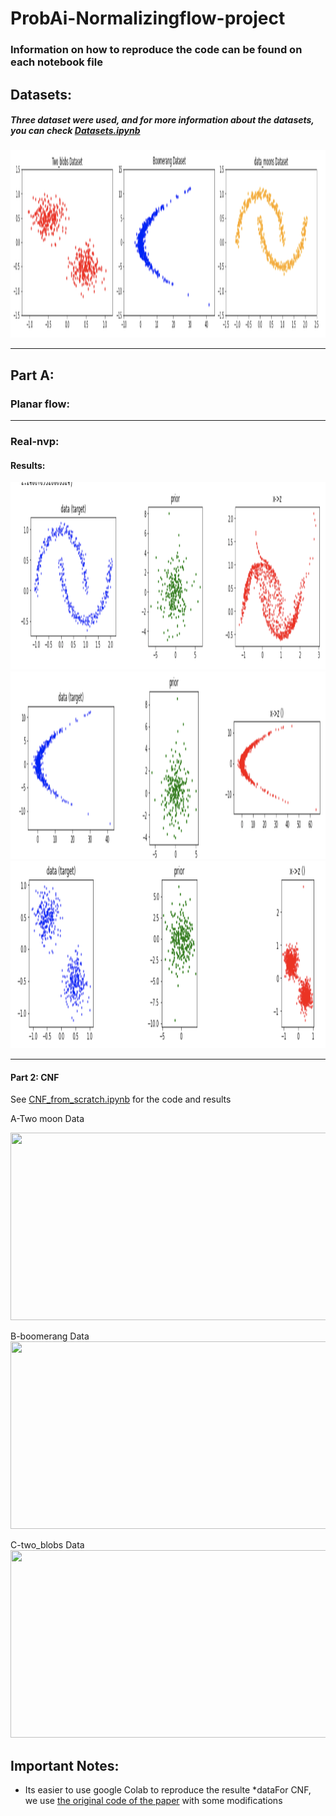 # ProbAi-Normalizingflow-project
### Information on how to reproduce the code can be found on each notebook file

## Datasets:
##### Three dataset were used, and for more information about the datasets, you can check [Datasets.ipynb](https://github.com/SanaNGU/ProbAi-Normalizingflow-project/blob/main/datasets/Datasets.ipynb) 

<img src="https://github.com/SanaNGU/ProbAi-Normalizingflow-project/blob/main/datasets/datasets.png " width="900" height="300">

_____________________________________________
## Part A:
### Planar flow:

_____________________________________________
### Real-nvp:

#### Results:
<img src="https://github.com/SanaNGU/ProbAi-Normalizingflow-project/blob/main/Real-nvp/data_moons.png " width="900" height="300">
<img src="https://github.com/SanaNGU/ProbAi-Normalizingflow-project/blob/main/Real-nvp/boomerang.png" width="900" height="300">
<img src="https://github.com/SanaNGU/ProbAi-Normalizingflow-project/blob/main/Real-nvp/two_blobs.png " width="900" height="300">

_____________________________________________

#### Part 2: CNF
See  [CNF_from_scratch.ipynb](https://github.com/SanaNGU/ProabAi-Normalizingflow-project/blob/main/CNF/CNF_from_scratch.ipynb) for the code and results

A-Two moon Data

<img src="https://github.com/SanaNGU/ProabAi-Normalizingflow-project/blob/main/CNF/cnf-viz-two-moons.gif " width="900" height="300">

 B-boomerang Data
 <img src="https://github.com/SanaNGU/ProabAi-Normalizingflow-project/blob/main/CNF/cnf-viz-boomerang.gif " width="900" height="300">

 C-two_blobs Data
 <img src="https://github.com/SanaNGU/ProabAi-Normalizingflow-project/blob/main/CNF/cnf-viz-two_blobs.gif " width="900" height="300">


## Important Notes:
* Its easier to use google Colab to reproduce the resulte
*dataFor CNF, we use [the original code of the paper](https://github.com/rtqichen/torchdiffeq) with some modifications 





